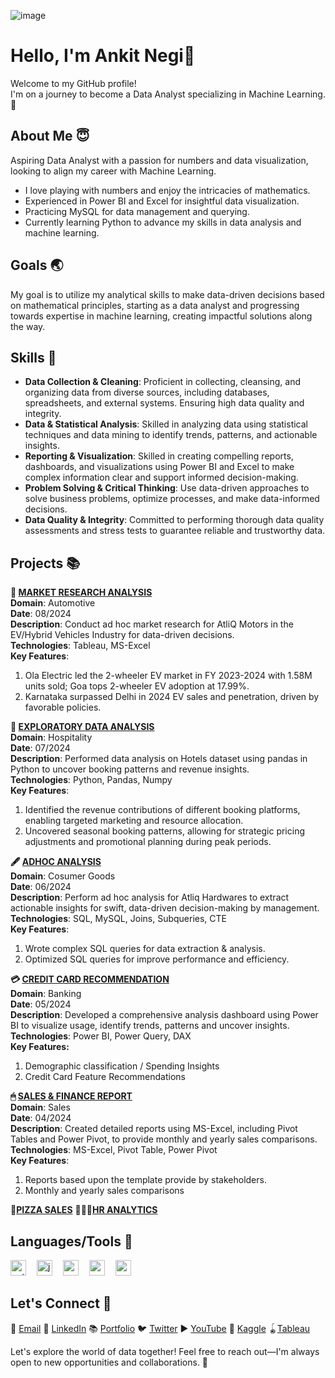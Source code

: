 ![image](https://github.com/user-attachments/assets/86b74c45-e2be-4fa7-be72-984e9b319c09)

# Hello, I'm Ankit Negi👋  
Welcome to my GitHub profile!   
I'm on a journey to become a Data Analyst specializing in Machine Learning. 🌟  


## About Me 😇  
Aspiring Data Analyst with a passion for numbers and data visualization, looking to align my career with Machine Learning.  
- I love playing with numbers and enjoy the intricacies of mathematics.
- Experienced in Power BI and Excel for insightful data visualization.
- Practicing MySQL for data management and querying.
- Currently learning Python to advance my skills in data analysis and machine learning.  


## Goals 🌏
My goal is to utilize my analytical skills to make data-driven decisions based on mathematical principles, starting as a data analyst and progressing towards expertise in machine learning, creating impactful solutions along the way.    


## Skills 💪  
- **Data Collection & Cleaning**: Proficient in collecting, cleansing, and organizing data from diverse sources, including databases, spreadsheets, and external systems. Ensuring high data quality and integrity.
- **Data & Statistical Analysis**: Skilled in analyzing data using statistical techniques and data mining to identify trends, patterns, and actionable insights.
- **Reporting & Visualization**: Skilled in creating compelling reports, dashboards, and visualizations using Power BI and Excel to make complex information clear and support informed decision-making.
- **Problem Solving & Critical Thinking**: Use data-driven approaches to solve business problems, optimize processes, and make data-informed decisions.
- **Data Quality & Integrity**: Committed to performing thorough data quality assessments and stress tests to guarantee reliable and trustworthy data.


## Projects 📚   
**🛵 [MARKET RESEARCH ANALYSIS](https://github.com/iankitnegi/Tableau_EV_Project)**  
**Domain**: Automotive   
**Date**: 08/2024  
**Description**: Conduct ad hoc market research for AtliQ Motors in the EV/Hybrid Vehicles Industry for data-driven decisions.  
**Technologies**: Tableau, MS-Excel   
**Key Features**:  
1. Ola Electric led the 2-wheeler EV market in FY 2023-2024 with 1.58M units sold; Goa tops 2-wheeler EV adoption at 17.99%.
2. Karnataka surpassed Delhi in 2024 EV sales and penetration, driven by favorable policies.

**🤯 [EXPLORATORY DATA ANALYSIS](https://github.com/iankitnegi/Python_Projects)**  
**Domain**: Hospitality  
**Date**: 07/2024  
**Description**: Performed data analysis on Hotels dataset using pandas in Python to uncover booking patterns and revenue insights.  
**Technologies**: Python, Pandas, Numpy  
**Key Features**:  
1. Identified the revenue contributions of different booking platforms, enabling targeted marketing and resource allocation.
2. Uncovered seasonal booking patterns, allowing for strategic pricing adjustments and promotional planning during peak periods.

**🖋️ [ADHOC ANALYSIS](https://github.com/iankitnegi/SQL_AdHoc_Analysis_Project)**  
**Domain**: Cosumer Goods   
**Date**: 06/2024  
**Description**: Perform ad hoc analysis for Atliq Hardwares to extract actionable insights for swift, data-driven decision-making by management.    
**Technologies**: SQL, MySQL, Joins, Subqueries, CTE    
**Key Features**:   
1. Wrote complex SQL queries for data extraction & analysis.
2. Optimized SQL queries for improve performance and efficiency.

**💳 [CREDIT CARD RECOMMENDATION](https://github.com/iankitnegi/PowerBI_Banking_Project)**  
**Domain**: Banking  
**Date**: 05/2024  
**Description**: Developed a comprehensive analysis dashboard using Power BI to visualize usage, identify trends, patterns and uncover insights.  
**Technologies**: Power BI, Power Query, DAX        
**Key Features:** 
1. Demographic classification / Spending Insights
2. Credit Card Feature Recommendations

**🖱 [SALES & FINANCE REPORT](https://github.com/iankitnegi/Sales-Finance-Analysis-Report)**  
**Domain**: Sales  
**Date**: 04/2024  
**Description**: Created detailed reports using MS-Excel, including Pivot Tables and Power Pivot, to provide monthly and yearly sales comparisons.      
**Technologies**: MS-Excel, Pivot Table, Power Pivot    
**Key Features**:  
1. Reports based upon the template provide by stakeholders.
2. Monthly and yearly sales comparisons

**🍕[PIZZA SALES](https://github.com/iankitnegi/SQL_Pizza_Sales_Project)**
**🧑‍🤝‍🧑[HR ANALYTICS](https://github.com/iankitnegi/HR_Analytics)**  

## Languages/Tools 🔪  
<div align="left">
  <img src="https://img.shields.io/badge/Python-3776AB?logo=python&logoColor=white&style=for-the-badge" height="25" alt="python logo"  /> <img width="9" />
  <img src="https://img.shields.io/badge/Jupyter-F37626?logo=jupyter&logoColor=black&style=for-the-badge" height="25" alt="jupyter logo"  /> <img width="9" />
  <img src="https://img.shields.io/badge/MySQL-4479A1?logo=mysql&logoColor=white&style=for-the-badge" height="25" alt="mysql logo"  /> <img width="9" />
  <img src="https://img.shields.io/badge/NumPy-013243?logo=numpy&logoColor=white&style=for-the-badge" height="25" alt="numpy logo"  /> <img width="9" />
  <img src="https://img.shields.io/badge/pandas-150458?logo=pandas&logoColor=white&style=for-the-badge" height="25" alt="pandas logo"  /> <img width="9" />
</div>

## Let's Connect 🤝   
📧 [Email](ankitnegi996@rocketmail.com)   💼 [LinkedIn](https://www.linkedin.com/in/iankitnegi/)  📚 [Portfolio](https://codebasics.io/portfolio/Ankit-Negi)  🐦 [Twitter](https://x.com/rajputankitnegi)   ▶️ [YouTube](https://www.youtube.com/@rajputankitnegi)  🧩 [Kaggle](https://www.kaggle.com/rajputankitnegi)  🪀[Tableau](https://public.tableau.com/app/profile/ankit.negi7687/vizzes)

Let's explore the world of data together! Feel free to reach out—I'm always open to new opportunities and collaborations. 🚀

